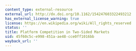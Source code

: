 ```yaml
---
content_type: external-resource
external_url: http://dx.doi.org/10.1162/154247603322493212
has_external_license_warning: true
license: https://en.wikipedia.org/wiki/All_rights_reserved
status: ''
title: Platform Competition in Two-Sided Markets
uid: 45f60c5c-e998-451a-ae48-cce0ff1016bb
wayback_url: ''
---
```

